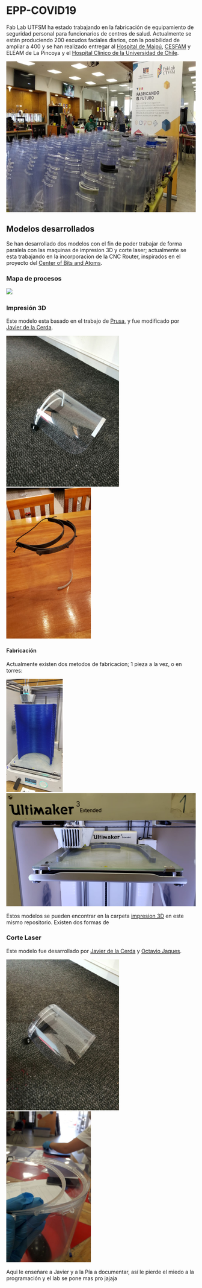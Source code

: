 # EPP-COVID19

Fab Lab UTFSM ha estado trabajando en la fabricación de equipamiento de seguridad personal para funcionarios de centros de salud.
Actualmente se están produciendo 200 escudos faciales diarios, con la posibilidad de ampliar a 400 y se han realizado entregar al [Hospital de Maipú](http://www.hospitalelcarmen.cl/hec/), [CESFAM](http://www.laguiadesantiagodechile.com/du/358-la-pincoya-cesfam) y ELEAM de La Pincoya y el [Hospital Clínico de la Universidad de Chile](https://www.redclinica.cl/). 


<img src="Imagenes/muestra.jpeg"  height="400" >

## Modelos desarrollados

Se han desarrollado dos modelos con el fin de poder trabajar de forma paralela con las maquinas de impresion 3D y corte laser; actualmente se esta trabajando en la incorporacion de la CNC Router, inspirados en el proyecto del [Center of Bits and Atoms](https://gitlab.cba.mit.edu/alfonso/fabshield). 

### Mapa de procesos

<img src="Imagenes/procesos.PNG"  height="400" > 

### Impresión 3D

Este modelo esta basado en el trabajo de [Prusa](https://www.prusaprinters.org/prints/25857-prusa-face-shield), y fue modificado por [Javier de la Cerda](https://www.instagram.com/javier.mkr/). 

<img src="Imagenes/Imp3D.jpeg"  height="400" > <img src="Imagenes/Imp3D_2.jpeg"  height="400" > 

#### Fabricación

Actualmente existen dos metodos de fabricacion; 1 pieza a la vez, o en torres:

<img src="Imagenes/torre3D_2.jpeg"  height="300" >  <img src="Imagenes/Imp3D_3.jpeg"  height ="300" >  

Estos modelos se pueden encontrar en la carpeta [impresion 3D](lala) en este mismo repositorio. Existen dos formas de 

### Corte Laser

Este modelo fue desarrollado por  [Javier de la Cerda](https://www.instagram.com/javier.mkr/) y [Octavio Jaques](https://www.instagram.com/octaviojaques/). 

<img src="Imagenes/CorteLaser.jpeg"  height="400" > <img src="Imagenes/CorteLaser_2.jpeg"  height="400" >

Aqui le enseñare a Javier y a la Pía a documentar, así le pierde el miedo a la programación y el lab se pone mas pro jajaja